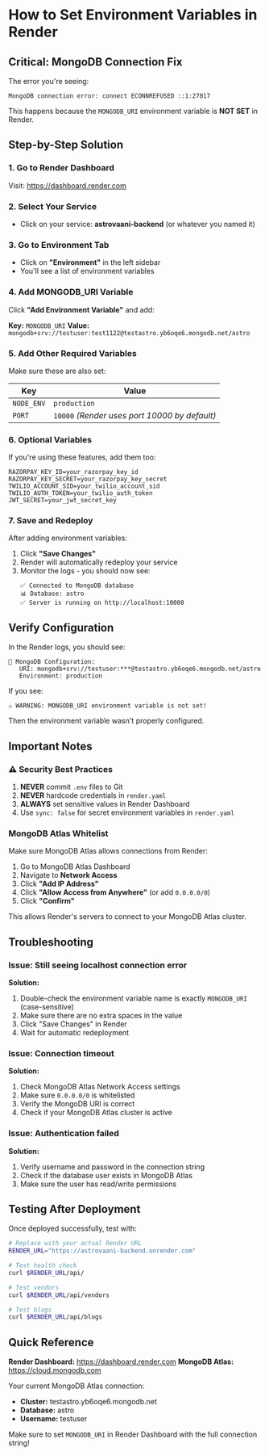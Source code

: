 # How to Set Environment Variables in Render

## Critical: MongoDB Connection Fix

The error you're seeing:
```
MongoDB connection error: connect ECONNREFUSED ::1:27017
```

This happens because the `MONGODB_URI` environment variable is **NOT SET** in Render.

## Step-by-Step Solution

### 1. Go to Render Dashboard
Visit: https://dashboard.render.com

### 2. Select Your Service
- Click on your service: **astrovaani-backend** (or whatever you named it)

### 3. Go to Environment Tab
- Click on **"Environment"** in the left sidebar
- You'll see a list of environment variables

### 4. Add MONGODB_URI Variable

Click **"Add Environment Variable"** and add:

**Key:** `MONGODB_URI`
**Value:** `mongodb+srv://testuser:test1122@testastro.yb6oqe6.mongodb.net/astro`

### 5. Add Other Required Variables

Make sure these are also set:

| Key | Value |
|-----|-------|
| `NODE_ENV` | `production` |
| `PORT` | `10000` *(Render uses port 10000 by default)* |

### 6. Optional Variables

If you're using these features, add them too:

```
RAZORPAY_KEY_ID=your_razorpay_key_id
RAZORPAY_KEY_SECRET=your_razorpay_key_secret
TWILIO_ACCOUNT_SID=your_twilio_account_sid
TWILIO_AUTH_TOKEN=your_twilio_auth_token
JWT_SECRET=your_jwt_secret_key
```

### 7. Save and Redeploy

After adding environment variables:
1. Click **"Save Changes"**
2. Render will automatically redeploy your service
3. Monitor the logs - you should now see:
   ```
   ✅ Connected to MongoDB database
   📊 Database: astro
   ✅ Server is running on http://localhost:10000
   ```

## Verify Configuration

In the Render logs, you should see:
```
🔧 MongoDB Configuration:
   URI: mongodb+srv://testuser:***@testastro.yb6oqe6.mongodb.net/astro
   Environment: production
```

If you see:
```
⚠️ WARNING: MONGODB_URI environment variable is not set!
```

Then the environment variable wasn't properly configured.

## Important Notes

### ⚠️ Security Best Practices

1. **NEVER** commit `.env` files to Git
2. **NEVER** hardcode credentials in `render.yaml`
3. **ALWAYS** set sensitive values in Render Dashboard
4. Use `sync: false` for secret environment variables in `render.yaml`

### MongoDB Atlas Whitelist

Make sure MongoDB Atlas allows connections from Render:

1. Go to MongoDB Atlas Dashboard
2. Navigate to **Network Access**
3. Click **"Add IP Address"**
4. Click **"Allow Access from Anywhere"** (or add `0.0.0.0/0`)
5. Click **"Confirm"**

This allows Render's servers to connect to your MongoDB Atlas cluster.

## Troubleshooting

### Issue: Still seeing localhost connection error

**Solution:**
1. Double-check the environment variable name is exactly `MONGODB_URI` (case-sensitive)
2. Make sure there are no extra spaces in the value
3. Click "Save Changes" in Render
4. Wait for automatic redeployment

### Issue: Connection timeout

**Solution:**
1. Check MongoDB Atlas Network Access settings
2. Make sure `0.0.0.0/0` is whitelisted
3. Verify the MongoDB URI is correct
4. Check if your MongoDB Atlas cluster is active

### Issue: Authentication failed

**Solution:**
1. Verify username and password in the connection string
2. Check if the database user exists in MongoDB Atlas
3. Make sure the user has read/write permissions

## Testing After Deployment

Once deployed successfully, test with:

```bash
# Replace with your actual Render URL
RENDER_URL="https://astrovaani-backend.onrender.com"

# Test health check
curl $RENDER_URL/api/

# Test vendors
curl $RENDER_URL/api/vendors

# Test blogs  
curl $RENDER_URL/api/blogs
```

## Quick Reference

**Render Dashboard:** https://dashboard.render.com
**MongoDB Atlas:** https://cloud.mongodb.com

Your current MongoDB Atlas connection:
- **Cluster:** testastro.yb6oqe6.mongodb.net
- **Database:** astro
- **Username:** testuser

Make sure to set `MONGODB_URI` in Render Dashboard with the full connection string!
